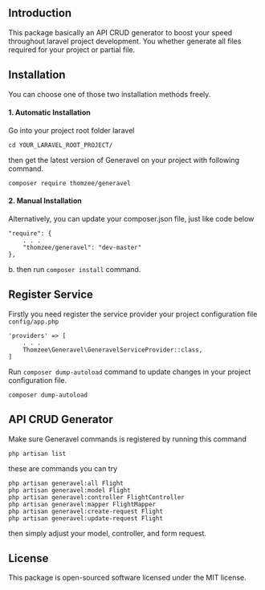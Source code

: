 ## Introduction
This package basically an API CRUD generator to boost your speed throughout laravel project development. You whether
generate all files required for your project or partial file.

## Installation
You can choose one of those two installation methods freely.
#### 1. Automatic Installation
Go into your project root folder laravel
```$xslt
cd YOUR_LARAVEL_ROOT_PROJECT/
``` 
then get the latest version of Generavel on your project with following command.
```$xslt
composer require thomzee/generavel
```
#### 2. Manual Installation
Alternatively, you can update your composer.json file, just like code below
```$xslt
"require": {
    . . .
    "thomzee/generavel": "dev-master"
},
```
b. then run `composer install` command.
## Register Service
Firstly you need register the service provider your project configuration file `config/app.php`
```$xslt
'providers' => [
    . . .
    Thomzee\Generavel\GeneravelServiceProvider::class,
]
```
Run `composer dump-autoload` command to update changes in your project configuration file.
```$xslt
composer dump-autoload
```
## API CRUD Generator
Make sure Generavel commands is registered by running this command
```$xslt
php artisan list
```
these are commands you can try
```$xslt
php artisan generavel:all Flight
php artisan generavel:model Flight
php artisan generavel:controller FlightController
php artisan generavel:mapper FlightMapper
php artisan generavel:create-request Flight
php artisan generavel:update-request Flight
```
then simply adjust your model, controller, and form request.

## License
This package is open-sourced software licensed under the MIT license.
